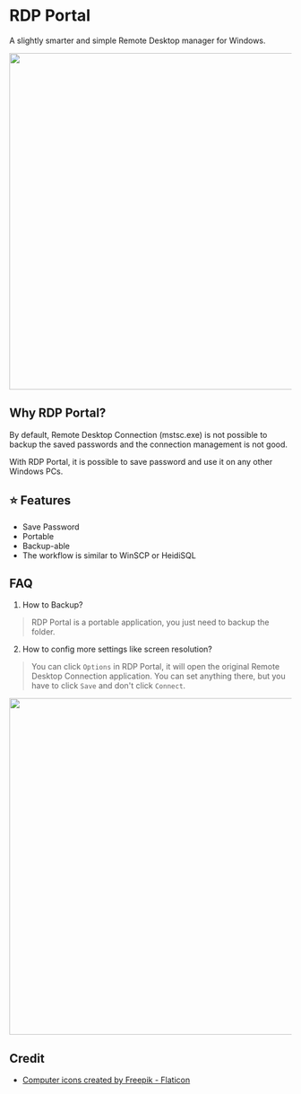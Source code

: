 # RDP Portal

A slightly smarter and simple Remote Desktop manager for Windows.

<img src="https://user-images.githubusercontent.com/1336778/198676751-f4e21e04-ee22-4418-a28c-c2f0704b6764.png" width="600" />

## Why RDP Portal?

By default, Remote Desktop Connection (mstsc.exe) is not possible to backup the saved passwords and the connection management is not good. 

With RDP Portal, it is possible to save password and use it on any other Windows PCs.

## ⭐ Features
- Save Password
- Portable
- Backup-able
- The workflow is similar to WinSCP or HeidiSQL



## FAQ

1. How to Backup?

> RDP Portal is a portable application, you just need to backup the folder.

2. How to config more settings like screen resolution?

> You can click `Options` in RDP Portal, it will open the original Remote Desktop Connection application. You can set anything there, but you have to click `Save` and don't click `Connect`.

<img src="https://user-images.githubusercontent.com/1336778/198681115-c3ccb823-43b8-480a-b81c-ff32d5d117ae.png" width=600 />

## Credit

- <a href="https://www.flaticon.com/free-icons/computer" title="computer icons">Computer icons created by Freepik - Flaticon</a>
